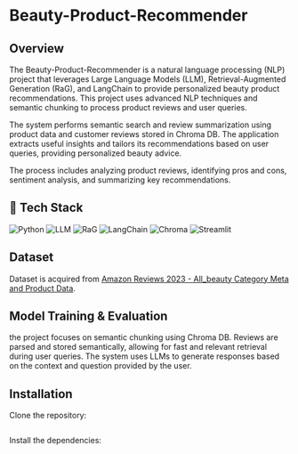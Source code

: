 # Beauty-Product-Recommender

## Overview
The Beauty-Product-Recommender is a natural language processing (NLP) project that leverages Large Language Models (LLM), Retrieval-Augmented Generation (RaG), and LangChain to provide personalized beauty product recommendations. This project uses advanced NLP techniques and semantic chunking to process product reviews and user queries.

The system performs semantic search and review summarization using product data and customer reviews stored in Chroma DB. The application extracts useful insights and tailors its recommendations based on user queries, providing personalized beauty advice.

The process includes analyzing product reviews, identifying pros and cons, sentiment analysis, and summarizing key recommendations.

## 🚀 Tech Stack

![Python](https://img.shields.io/badge/Python-3776AB?style=for-the-badge&logo=python&logoColor=white)
![LLM](https://img.shields.io/badge/Large_Language_Models-orange?style=for-the-badge&logo=python&logoColor=white)
![RaG](https://img.shields.io/badge/Retrieval_Augmented_Generation-red?style=for-the-badge&logo=python&logoColor=white)
![LangChain](https://img.shields.io/badge/LangChain-green?style=for-the-badge&logo=python&logoColor=white)
![Chroma](https://img.shields.io/badge/Chroma_DB-blue?style=for-the-badge&logo=python&logoColor=white)
![Streamlit](https://img.shields.io/badge/Streamlit-yellow?style=for-the-badge&logo=streamlit&logoColor=white)

## Dataset 
Dataset is acquired from [Amazon Reviews 2023 - All_beauty Category Meta and Product Data](https://amazon-reviews-2023.github.io).

## Model Training & Evaluation 
the project focuses on semantic chunking using Chroma DB. Reviews are parsed and stored semantically, allowing for fast and relevant retrieval during user queries. The system uses LLMs to generate responses based on the context and question provided by the user.

## Installation

Clone the repository:
```bash

```

Install the dependencies:
```bash

```

